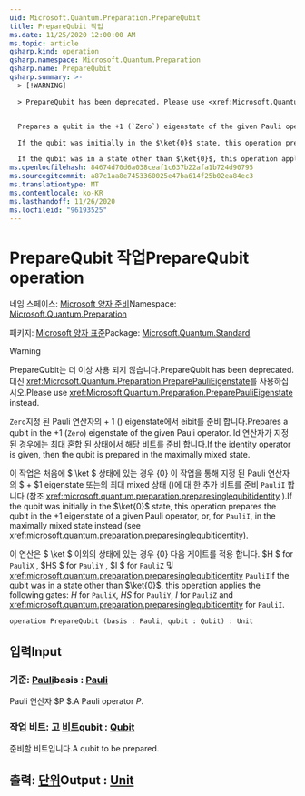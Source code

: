 ```yaml
---
uid: Microsoft.Quantum.Preparation.PrepareQubit
title: PrepareQubit 작업
ms.date: 11/25/2020 12:00:00 AM
ms.topic: article
qsharp.kind: operation
qsharp.namespace: Microsoft.Quantum.Preparation
qsharp.name: PrepareQubit
qsharp.summary: >-
  > [!WARNING]

  > PrepareQubit has been deprecated. Please use <xref:Microsoft.Quantum.Preparation.PreparePauliEigenstate> instead.


  Prepares a qubit in the +1 (`Zero`) eigenstate of the given Pauli operator. If the identity operator is given, then the qubit is prepared in the maximally mixed state.

  If the qubit was initially in the $\ket{0}$ state, this operation prepares the qubit in the $+1$ eigenstate of a given Pauli operator, or, for `PauliI`, in the maximally mixed state instead (see <xref:microsoft.quantum.preparation.preparesinglequbitidentity>).

  If the qubit was in a state other than $\ket{0}$, this operation applies the following gates: $H$ for `PauliX`, $HS$ for `PauliY`, $I$ for `PauliZ` and <xref:microsoft.quantum.preparation.preparesinglequbitidentity> for `PauliI`.
ms.openlocfilehash: 84674d70d6a038ceaf1c637b22afa1b724d90795
ms.sourcegitcommit: a87c1aa8e7453360025e47ba614f25b02ea84ec3
ms.translationtype: MT
ms.contentlocale: ko-KR
ms.lasthandoff: 11/26/2020
ms.locfileid: "96193525"
---
```

# <a name="preparequbit-operation"></a><span data-ttu-id="00ee7-102">PrepareQubit 작업</span><span class="sxs-lookup"><span data-stu-id="00ee7-102">PrepareQubit operation</span></span>

<span data-ttu-id="00ee7-103">네임 스페이스: [Microsoft 양자 준비](xref:Microsoft.Quantum.Preparation)</span><span class="sxs-lookup"><span data-stu-id="00ee7-103">Namespace: [Microsoft.Quantum.Preparation](xref:Microsoft.Quantum.Preparation)</span></span>

<span data-ttu-id="00ee7-104">패키지: [Microsoft 양자 표준](https://nuget.org/packages/Microsoft.Quantum.Standard)</span><span class="sxs-lookup"><span data-stu-id="00ee7-104">Package: [Microsoft.Quantum.Standard](https://nuget.org/packages/Microsoft.Quantum.Standard)</span></span>


> [!WARNING]
> <span data-ttu-id="00ee7-105">PrepareQubit는 더 이상 사용 되지 않습니다.</span><span class="sxs-lookup"><span data-stu-id="00ee7-105">PrepareQubit has been deprecated.</span></span> <span data-ttu-id="00ee7-106">대신 <xref:Microsoft.Quantum.Preparation.PreparePauliEigenstate>를 사용하십시오.</span><span class="sxs-lookup"><span data-stu-id="00ee7-106">Please use <xref:Microsoft.Quantum.Preparation.PreparePauliEigenstate> instead.</span></span>

<span data-ttu-id="00ee7-107">`Zero`지정 된 Pauli 연산자의 + 1 () eigenstate에서 eibit를 준비 합니다.</span><span class="sxs-lookup"><span data-stu-id="00ee7-107">Prepares a qubit in the +1 (`Zero`) eigenstate of the given Pauli operator.</span></span>
<span data-ttu-id="00ee7-108">Id 연산자가 지정 된 경우에는 최대 혼합 된 상태에서 해당 비트를 준비 합니다.</span><span class="sxs-lookup"><span data-stu-id="00ee7-108">If the identity operator is given, then the qubit is prepared in the maximally mixed state.</span></span>

<span data-ttu-id="00ee7-109">이 작업은 처음에 $ \ket $ 상태에 있는 경우 {0} 이 작업을 통해 지정 된 Pauli 연산자의 $ + $1 eigenstate 또는의 최대 mixed 상태 ()에 대 한 추가 비트를 준비 `PauliI` 합니다 (참조 <xref:microsoft.quantum.preparation.preparesinglequbitidentity> ).</span><span class="sxs-lookup"><span data-stu-id="00ee7-109">If the qubit was initially in the $\ket{0}$ state, this operation prepares the qubit in the $+1$ eigenstate of a given Pauli operator, or, for `PauliI`, in the maximally mixed state instead (see <xref:microsoft.quantum.preparation.preparesinglequbitidentity>).</span></span>

<span data-ttu-id="00ee7-110">이 연산은 $ \ket $ 이외의 상태에 있는 경우 {0} 다음 게이트를 적용 합니다. $H $ for `PauliX` , $HS $ for `PauliY` , $I $ for `PauliZ` 및 <xref:microsoft.quantum.preparation.preparesinglequbitidentity> `PauliI`</span><span class="sxs-lookup"><span data-stu-id="00ee7-110">If the qubit was in a state other than $\ket{0}$, this operation applies the following gates: $H$ for `PauliX`, $HS$ for `PauliY`, $I$ for `PauliZ` and <xref:microsoft.quantum.preparation.preparesinglequbitidentity> for `PauliI`.</span></span>

```qsharp
operation PrepareQubit (basis : Pauli, qubit : Qubit) : Unit
```


## <a name="input"></a><span data-ttu-id="00ee7-111">입력</span><span class="sxs-lookup"><span data-stu-id="00ee7-111">Input</span></span>

### <a name="basis--pauli"></a><span data-ttu-id="00ee7-112">기준: [Pauli](xref:microsoft.quantum.lang-ref.pauli)</span><span class="sxs-lookup"><span data-stu-id="00ee7-112">basis : [Pauli](xref:microsoft.quantum.lang-ref.pauli)</span></span>

<span data-ttu-id="00ee7-113">Pauli 연산자 $P $.</span><span class="sxs-lookup"><span data-stu-id="00ee7-113">A Pauli operator $P$.</span></span>


### <a name="qubit--qubit"></a><span data-ttu-id="00ee7-114">작업 비트: 고 [비트](xref:microsoft.quantum.lang-ref.qubit)</span><span class="sxs-lookup"><span data-stu-id="00ee7-114">qubit : [Qubit](xref:microsoft.quantum.lang-ref.qubit)</span></span>

<span data-ttu-id="00ee7-115">준비할 비트입니다.</span><span class="sxs-lookup"><span data-stu-id="00ee7-115">A qubit to be prepared.</span></span>



## <a name="output--unit"></a><span data-ttu-id="00ee7-116">출력: [단위](xref:microsoft.quantum.lang-ref.unit)</span><span class="sxs-lookup"><span data-stu-id="00ee7-116">Output : [Unit](xref:microsoft.quantum.lang-ref.unit)</span></span>

